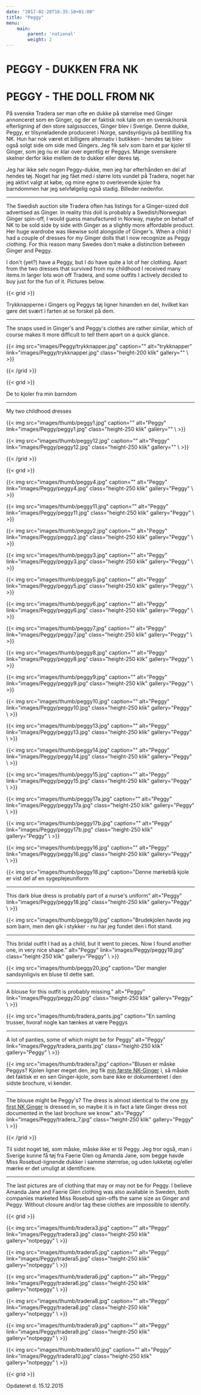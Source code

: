 ```yaml
---
date: "2017-02-28T16:35:10+01:00"
title: "Peggy"
menu: 
    main:
        parent: 'national'
        weight: 2
---
```


# PEGGY - DUKKEN FRA NK
# PEGGY - THE DOLL FROM NK

På svenske Tradera ser man ofte en dukke på størrelse med Ginger
annonceret som en Ginger, og der er faktisk nok tale om en svensk/norsk
efterligning af den store salgssucces, Ginger blev i Sverige. Denne
dukke, Peggy, er tilsyneladende produceret i Norge, sandsynligvis på
bestilling fra NK. Hun har nok været et billigere alternativ i butikken - hendes tøj blev også solgt side om side med Gingers. Jeg fik selv som
barn et par kjoler til Ginger, som jeg nu er klar over egentlig er
Peggys. Mange svenskere skelner derfor ikke mellem de to dukker eller
deres tøj.

Jeg har ikke selv nogen Peggy-dukke, men jeg har efterhånden en del af
hendes tøj. Noget har jeg fået med i større lots vundet på Tradera,
noget har jeg aktivt valgt at købe, og mine egne to overlevende kjoler
fra barndommen har jeg selvfølgelig også stadig. Billeder nedenfor.

------------------------------------------------------------------------

The Swedish auction site Tradera often has listings for a Ginger-sized
doll advertised as Ginger. In reality this doll is probably a
Swedish/Norwegian Ginger spin-off, I would guess manufactured in Norway,
maybe on behalf of NK to be sold side by side with Ginger as a slightly
more affordable product. Her huge wardrobe was likewise sold alongside
of Ginger's. When a child I had a couple of dresses for my Ginger dolls
that I now recognize as Peggy clothing. For this reason many Swedes
don't make a distinction between Ginger and Peggy.

I don't (yet?) have a Peggy, but I do have quite a lot of her clothing.
Apart from the two dresses that survived from my childhood I received
many items in larger lots won off Tradera, and some outfits I actively
decided to buy just for the fun of it. Pictures below.


{{< grid >}}


  Trykknapperne i Gingers og Peggys tøj ligner hinanden en del, hvilket kan gøre det svært i farten at se forskel på dem.
  
  ---
  
  The snaps used in Ginger's and Peggy's clothes are rather similar, which of course makes it more difficult to tell them apart on a quick glance. 
  




{{< img src="images/Peggy/trykknapper.jpg" 
    caption="" 
    alt="trykknapper" 
    link="images/Peggy/trykknapper.jpg" 
    class="height-200 klik" 
    gallery=""
\ >}}



{{< /grid >}}


  
{{< grid >}}


De to kjoler fra min barndom

---

My two childhood dresses






{{< img src="images/thumb/peggy1.jpg" 
    caption="" 
    alt="Peggy" 
    link="images/Peggy/peggy1.jpg" 
    class="height-250 klik" 
    gallery=""
\ >}}





{{< img src="images/thumb/peggy12.jpg" 
    caption="" 
    alt="Peggy" 
    link="images/Peggy/peggy12.jpg" 
    class="height-250 klik" 
    gallery=""
\ >}}


{{< /grid >}}



{{< grid >}}



{{< img src="images/thumb/peggy4.jpg" 
    caption="" 
    alt="Peggy" 
    link="images/Peggy/peggy4.jpg" 
    class="height-250 klik" 
    gallery="Peggy"
\ >}}






{{< img src="images/thumb/peggy11.jpg" 
    caption="" 
    alt="Peggy" 
    link="images/Peggy/peggy11.jpg" 
    class="height-250 klik" 
    gallery="Peggy"
\ >}}





{{< img src="images/thumb/peggy2.jpg" 
    caption="" 
    alt="Peggy" 
    link="images/Peggy/peggy2.jpg" 
    class="height-250 klik" 
    gallery="Peggy"
\ >}}





{{< img src="images/thumb/peggy3.jpg" 
    caption="" 
    alt="Peggy" 
    link="images/Peggy/peggy3.jpg" 
    class="height-250 klik" 
    gallery="Peggy"
\ >}}






{{< img src="images/thumb/peggy5.jpg" 
    caption="" 
    alt="Peggy" 
    link="images/Peggy/peggy5.jpg" 
    class="height-250 klik" 
    gallery="Peggy"
\ >}}





{{< img src="images/thumb/peggy6.jpg" 
    caption="" 
    alt="Peggy" 
    link="images/Peggy/peggy6.jpg" 
    class="height-250 klik" 
    gallery="Peggy"
\ >}}





{{< img src="images/thumb/peggy7.jpg" 
    caption="" 
    alt="Peggy" 
    link="images/Peggy/peggy7.jpg" 
    class="height-250 klik" 
    gallery="Peggy"
\ >}}





{{< img src="images/thumb/peggy8.jpg" 
    caption="" 
    alt="Peggy" 
    link="images/Peggy/peggy8.jpg" 
    class="height-250 klik" 
    gallery="Peggy"
\ >}}





{{< img src="images/thumb/peggy9.jpg" 
    caption="" 
    alt="Peggy" 
    link="images/Peggy/peggy9.jpg" 
    class="height-250 klik" 
    gallery="Peggy"
\ >}}





{{< img src="images/thumb/peggy10.jpg" 
    caption="" 
    alt="Peggy" 
    link="images/Peggy/peggy10.jpg" 
    class="height-250 klik" 
    gallery="Peggy"
\ >}}





{{< img src="images/thumb/peggy13.jpg" 
    caption="" 
    alt="Peggy" 
    link="images/Peggy/peggy13.jpg" 
    class="height-250 klik" 
    gallery="Peggy"
\ >}}





{{< img src="images/thumb/peggy14.jpg" 
    caption="" 
    alt="Peggy" 
    link="images/Peggy/peggy14.jpg" 
    class="height-250 klik" 
    gallery="Peggy"
\ >}}





{{< img src="images/thumb/peggy15.jpg" 
    caption="" 
    alt="Peggy" 
    link="images/Peggy/peggy15.jpg" 
    class="height-250 klik" 
    gallery="Peggy"
\ >}}





{{< img src="images/thumb/peggy17a.jpg" 
    caption="" 
    alt="Peggy" 
    link="images/Peggy/peggy17a.jpg" 
    class="height-250 klik" 
    gallery="Peggy"
\ >}}





{{< img src="images/thumb/peggy17b.jpg" 
    caption="" 
    alt="Peggy" 
    link="images/Peggy/peggy17b.jpg" 
    class="height-250 klik" 
    gallery="Peggy"
\ >}}






{{< img src="images/thumb/peggy16.jpg" 
    caption="" 
    alt="Peggy" 
    link="images/Peggy/peggy16.jpg" 
    class="height-250 klik" 
    gallery="Peggy"
\ >}}






{{< img src="images/thumb/peggy18.jpg" 
    caption="Denne mørkeblå kjole er vist del af en sygeplejeuniform<hr> This dark blue dress is probably part of a nurse's uniform" 
    alt="Peggy" 
    link="images/Peggy/peggy18.jpg" 
    class="height-250 klik" 
    gallery="Peggy"
\ >}}





{{< img src="images/thumb/peggy19.jpg" 
    caption="Brudekjolen havde jeg som barn, men den gik i stykker - nu har jeg fundet den i flot stand. <hr> This bridal outfit I had as a child, but it went to pieces. Now I found another one, in very nice shape." 
    alt="Peggy" 
    link="images/Peggy/peggy19.jpg" 
    class="height-250 klik" 
    gallery="Peggy"
\ >}}





{{< img src="images/thumb/peggy20.jpg" 
    caption="Der mangler sandsynligvis en bluse til dette sæt. <hr> A blouse for this outfit is probably missing." 
    alt="Peggy" 
    link="images/Peggy/peggy20.jpg" 
    class="height-250 klik" 
    gallery="Peggy"
\ >}}





{{< img src="images/thumb/tradera_pants.jpg" 
    caption="En samling trusser, hvoraf nogle kan tænkes at være Peggys <hr> A lot of panties, some of which might be for Peggy" 
    alt="Peggy" 
    link="images/Peggy/tradera_pants.jpg" 
    class="height-250 klik" 
    gallery="Peggy"
\ >}}





{{< img src="images/thumb/tradera7.jpg" 
    caption="Blusen er måske Peggys? Kjolen ligner meget den, jeg fik [min første NK-Ginger](ginger114) i, så måske det faktisk er en sen Ginger-kjole, som bare ikke er dokumenteret i den sidste brochure, vi kender.  <hr> The blouse might be Peggy's? The dress is almost identical to the one [my first NK Ginger](ginger114) is dressed in, so maybe it is in fact a late Ginger dress not documented in the last brochure we know." 
    alt="Peggy" 
    link="images/Peggy/tradera_7.jpg" 
    class="height-250 klik" 
    gallery="Peggy"
\ >}}




{{< /grid >}}


Til sidst noget tøj, som måske, måske ikke er til Peggy. Jeg tror også,
man i Sverige kunne få tøj fra Faerie Glen og Amanda Jane, som begge
havde Miss Rosebud-lignende dukker i samme størrelse, og uden lukketøj
og/eller mærke er det umuligt at identificere.

---

The last pictures are of clothing that may or may not be for Peggy. I
believe Amanda Jane and Faerie Glen clothing was also available in
Sweden, both companies marketed Miss Rosebud spin-offs the same size as
Ginger and Peggy. Without closure and/or tag these clothes are
impossible to identify.


{{< grid >}}

{{< img src="images/thumb/tradera3.jpg" 
    caption="" 
    alt="Peggy" 
    link="images/Peggy/tradera3.jpg" 
    class="height-250 klik" 
    gallery="notpeggy"
\ >}}


{{< img src="images/thumb/tradera5.jpg" 
    caption="" 
    alt="Peggy" 
    link="images/Peggy/tradera5.jpg" 
    class="height-250 klik" 
    gallery="notpeggy"
\ >}}


{{< img src="images/thumb/tradera6.jpg" 
    caption="" 
    alt="Peggy" 
    link="images/Peggy/tradera6.jpg" 
    class="height-250 klik" 
    gallery="notpeggy"
\ >}}


{{< img src="images/thumb/tradera8.jpg" 
    caption="" 
    alt="Peggy" 
    link="images/Peggy/tradera8.jpg" 
    class="height-250 klik" 
    gallery="notpeggy"
\ >}}


{{< img src="images/thumb/tradera9.jpg" 
    caption="" 
    alt="Peggy" 
    link="images/Peggy/tradera9.jpg" 
    class="height-250 klik" 
    gallery="notpeggy"
\ >}}


{{< img src="images/thumb/tradera10.jpg" 
    caption="" 
    alt="Peggy" 
    link="images/Peggy/tradera10.jpg" 
    class="height-250 klik" 
    gallery="notpeggy"
\ >}}

{{< grid >}}

Opdateret d. 15.12.2015